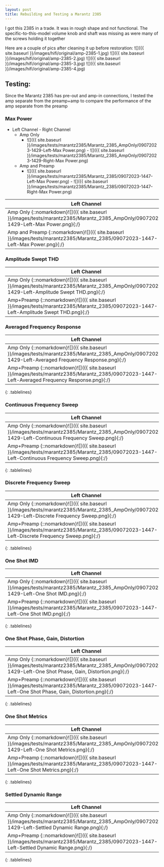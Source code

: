 ```yaml
---
layout: post
title: Rebuilding and Testing a Marantz 2385
---
```

<style>
.tablelines table, .tablelines td, .tablelines th {
        border: 1px solid black;
        }
</style>

I got this 2385 in a trade. It was in rough shape and not functional. The specific-to-this-model volume knob and shaft was missing as were many of the screws holding it together

Here are a couple of pics after cleaning it up before restoration:
![]({{ site.baseurl }}/images/hifi/original/amp-2385-1.jpg)
![]({{ site.baseurl }}/images/hifi/original/amp-2385-2.jpg)
![]({{ site.baseurl }}/images/hifi/original/amp-2385-3.jpg)
![]({{ site.baseurl }}/images/hifi/original/amp-2385-4.jpg)

## Testing:
Since the Marantz 2385 has pre-out and amp-in connections, I tested the amp separate from the preamp+amp to compare the performance of the amp separate from the preamp

### Max Power
- Left Channel - Right Channel
    - Amp Only 
        - ![]({{ site.baseurl }}/images/tests/marantz2385/Marantz_2385_AmpOnly/09072023-1429-Left-Max Power.png) - ![]({{ site.baseurl }}/images/tests/marantz2385/Marantz_2385_AmpOnly/09072023-1429-Right-Max Power.png)
    - Amp and Preamp 
        - ![]({{ site.baseurl }}/images/tests/marantz2385/Marantz_2385/09072023-1447-Left-Max Power.png) - ![]({{ site.baseurl }}/images/tests/marantz2385/Marantz_2385/09072023-1447-Right-Max Power.png)

| Left Channel | Right Channel |
| ---- | ---- |
| Amp Only {::nomarkdown}![]({{ site.baseurl }}/images/tests/marantz2385/Marantz_2385_AmpOnly/09072023-1429-Left-Max Power.png){:/} | Amp Only {::nomarkdown}![]({{ site.baseurl }}/images/tests/marantz2385/Marantz_2385_AmpOnly/09072023-1429-Right-Max Power.png){:/} |
| Amp and Preamp {::nomarkdown}![]({{ site.baseurl }}/images/tests/marantz2385/Marantz_2385/09072023-1447-Left-Max Power.png){:/} | Amp and Preamp {::nomarkdown}![]({{ site.baseurl }}/images/tests/marantz2385/Marantz_2385/09072023-1447-Right-Max Power.png){:/} |


### Amplitude Swept THD
| Left Channel | Right Channel |
| ---- | ---- |
| Amp Only {::nomarkdown}![]({{ site.baseurl }}/images/tests/marantz2385/Marantz_2385_AmpOnly/09072023-1429-Left-Amplitude Swept THD.png){:/} | Amp Only {::nomarkdown}![]({{ site.baseurl }}/images/tests/marantz2385/Marantz_2385_AmpOnly/09072023-1429-Right-Amplitude Swept THD.png){:/} |
| Amp+Preamp {::nomarkdown}![]({{ site.baseurl }}/images/tests/marantz2385/Marantz_2385/09072023-1447-Left-Amplitude Swept THD.png){:/} | Amp+Preamp {::nomarkdown}![]({{ site.baseurl }}/images/tests/marantz2385/Marantz_2385/09072023-1447-Right-Amplitude Swept THD.png){:/} |


### Averaged Frequency Response
| Left Channel | Right Channel |
| ---- | ---- |
| Amp Only {::nomarkdown}![]({{ site.baseurl }}/images/tests/marantz2385/Marantz_2385_AmpOnly/09072023-1429-Left-Averaged Frequency Response.png){:/} | Amp Only {::nomarkdown}![]({{ site.baseurl }}/images/tests/marantz2385/Marantz_2385_AmpOnly/09072023-1429-Right-Averaged Frequency Response.png){:/} |
| Amp+Preamp {::nomarkdown}![]({{ site.baseurl }}/images/tests/marantz2385/Marantz_2385/09072023-1447-Left-Averaged Frequency Response.png){:/} | Amp+Preamp {::nomarkdown}![]({{ site.baseurl }}/images/tests/marantz2385/Marantz_2385/09072023-1447-Right-Averaged Frequency Response.png){:/} |
{: .tablelines}

### Continuous Frequency Sweep
| Left Channel | Right Channel |
| ---- | ---- |
| Amp Only {::nomarkdown}![]({{ site.baseurl }}/images/tests/marantz2385/Marantz_2385_AmpOnly/09072023-1429-Left-Continuous Frequency Sweep.png){:/} | Amp Only {::nomarkdown}![]({{ site.baseurl }}/images/tests/marantz2385/Marantz_2385_AmpOnly/09072023-1429-Right-Continuous Frequency Sweep.png){:/} |
| Amp+Preamp {::nomarkdown}![]({{ site.baseurl }}/images/tests/marantz2385/Marantz_2385/09072023-1447-Left-Continuous Frequency Sweep.png){:/} | Amp+Preamp {::nomarkdown}![]({{ site.baseurl }}/images/tests/marantz2385/Marantz_2385/09072023-1447-Right-Continuous Frequency Sweep.png){:/} |
{: .tablelines}

### Discrete Frequency Sweep
| Left Channel | Right Channel |
| ---- | ---- |
| Amp Only {::nomarkdown}![]({{ site.baseurl }}/images/tests/marantz2385/Marantz_2385_AmpOnly/09072023-1429-Left-Discrete Frequency Sweep.png){:/} | Amp Only {::nomarkdown}![]({{ site.baseurl }}/images/tests/marantz2385/Marantz_2385_AmpOnly/09072023-1429-Right-Discrete Frequency Sweep.png){:/} |
| Amp+Preamp {::nomarkdown}![]({{ site.baseurl }}/images/tests/marantz2385/Marantz_2385/09072023-1447-Left-Discrete Frequency Sweep.png){:/} | Amp+Preamp {::nomarkdown}![]({{ site.baseurl }}/images/tests/marantz2385/Marantz_2385/09072023-1447-Right-Discrete Frequency Sweep.png){:/} |
{: .tablelines}

### One Shot IMD
| Left Channel | Right Channel |
| ---- | ---- |
| Amp Only {::nomarkdown}![]({{ site.baseurl }}/images/tests/marantz2385/Marantz_2385_AmpOnly/09072023-1429-Left-One Shot IMD.png){:/} | Amp Only {::nomarkdown}![]({{ site.baseurl }}/images/tests/marantz2385/Marantz_2385_AmpOnly/09072023-1429-Right-One Shot IMD.png){:/} |
| Amp+Preamp {::nomarkdown}![]({{ site.baseurl }}/images/tests/marantz2385/Marantz_2385/09072023-1447-Left-One Shot IMD.png){:/} | Amp+Preamp {::nomarkdown}![]({{ site.baseurl }}/images/tests/marantz2385/Marantz_2385/09072023-1447-Right-One Shot IMD.png){:/} |
{: .tablelines}

### One Shot Phase, Gain, Distortion
| Left Channel | Right Channel |
| ---- | ---- |
| Amp Only {::nomarkdown}![]({{ site.baseurl }}/images/tests/marantz2385/Marantz_2385_AmpOnly/09072023-1429-Left-One Shot Phase, Gain, Distortion.png){:/} | Amp Only {::nomarkdown}![]({{ site.baseurl }}/images/tests/marantz2385/Marantz_2385_AmpOnly/09072023-1429-Right-One Shot Phase, Gain, Distortion.png){:/} |
| Amp+Preamp {::nomarkdown}![]({{ site.baseurl }}/images/tests/marantz2385/Marantz_2385/09072023-1447-Left-One Shot Phase, Gain, Distortion.png){:/} | Amp+Preamp {::nomarkdown}![]({{ site.baseurl }}/images/tests/marantz2385/Marantz_2385/09072023-1447-Right-One Shot Phase, Gain, Distortion.png){:/} |
{: .tablelines}

### One Shot Metrics
| Left Channel | Right Channel |
| ---- | ---- |
| Amp Only {::nomarkdown}![]({{ site.baseurl }}/images/tests/marantz2385/Marantz_2385_AmpOnly/09072023-1429-Left-One Shot Metrics.png){:/} | Amp Only {::nomarkdown}![]({{ site.baseurl }}/images/tests/marantz2385/Marantz_2385_AmpOnly/09072023-1429-Right-One Shot Metrics.png){:/} |
| Amp+Preamp {::nomarkdown}![]({{ site.baseurl }}/images/tests/marantz2385/Marantz_2385/09072023-1447-Left-One Shot Metrics.png){:/} | Amp+Preamp {::nomarkdown}![]({{ site.baseurl }}/images/tests/marantz2385/Marantz_2385/09072023-1447-Right-One Shot Metrics.png){:/} |
{: .tablelines}

### Settled Dynamic Range
| Left Channel | Right Channel |
| ---- | ---- |
| Amp Only {::nomarkdown}![]({{ site.baseurl }}/images/tests/marantz2385/Marantz_2385_AmpOnly/09072023-1429-Left-Settled Dynamic Range.png){:/} | Amp Only {::nomarkdown}![]({{ site.baseurl }}/images/tests/marantz2385/Marantz_2385_AmpOnly/09072023-1429-Right-Settled Dynamic Range.png){:/} |
| Amp+Preamp {::nomarkdown}![]({{ site.baseurl }}/images/tests/marantz2385/Marantz_2385/09072023-1447-Left-Settled Dynamic Range.png){:/} | Amp+Preamp {::nomarkdown}![]({{ site.baseurl }}/images/tests/marantz2385/Marantz_2385/09072023-1447-Right-Settled Dynamic Range.png){:/} |
{: .tablelines}
